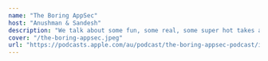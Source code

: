 ```yaml
---
name: "The Boring AppSec"
host: "Anushman & Sandesh"
description: "We talk about some fun, some real, some super hot takes about all things security."
cover: "/the-boring-appsec.jpeg"
url: "https://podcasts.apple.com/au/podcast/the-boring-appsec-podcast/id1734293204"
---
```

